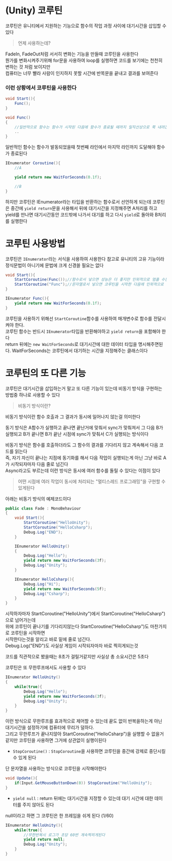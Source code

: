 # (Unity) 코루틴
코루틴은 유니티에서 지원하는 기능으로 함수의 작업 과정 사이에 대기시간을 삽입할 수 있다
> 언제 사용하는데?

FadeIn, FadeOut처럼 서서히 변화는 기능을 만들때 코루틴을 사용한다  
뭔가를 변화시켜주기위해 for문을 사용하여 loop를 실행하면 코드를 보기에는 천천히 변하는 것 처럼 보이지만  
컴퓨터는 너무 빨라 사람이 인지하지 못할 시간에 반목문을 끝내고 결과를 보여준다

### 이런 상황에서 코루틴을 사용한다


```cs
void Start(){
    Func();
}

void Func()
{
    //일반적으로 함수는 함수가 시작된 다음에 함수가 종료될 때까지 일직선상으로 쭉 내려간다
    ..
}
```
일반적인 함수는 함수가 발동되었을때 첫번째 라인에서 마지막 라인까지 도달해야 함수가 종료된다  

```cs
IEnumerator Coroutine(){
    //A

    yield return new WaitForSeconds(0.1f);

    //B
}
```
하지만 코루틴은 IEnumerator라는 타입을 반환하는 함수로서 선언하게 되는데 
코루틴은 중간에 `yield return`문을 사용해서 뒤에 대기시간을 지정해주면 
A처리를 하고 yield를 만나면 대기시간동안 코드밖에 나가서 대기를 하고 다시 `yield`로 돌아와 B처리를 실행한다 

# 코루틴 사용방법

코루틴은 `IEnumerator`라는 서식을 사용하여 사용한다 
참고로 유니티의 고유 기능이라 정식문법이 아니기에 문법에 크게 신경쓸 필요는 없다

```cs
void Start(){
    StartCoroutine(Func());//함수로서 넣으면 성능은 더 좋지만 인위적으로 멈출 수는 없다
    StartCoroutine("Func");//문자열로서 넣으면 코루틴을 시작한 다음에 인위적으로 멈출 수 있다
}

IEnumerator Func(){
    yield return new WaitForSeconds(0.1f);
}
```
코루틴을 사용하기 위해선 `StartCoroutine`함수를 사용하여 매개변수로 함수를 전달시켜야 한다.  
코루틴 함수는 반드시 `IEnumerator`타입을 반환해야하고 `yield return`을 포함해야 한다  
return 뒤에는 `new WaitForSeconds`로 대기시간에 대한 데이터 타입을 명시해주면된다.
WaitForSeconds는 코루틴에서 대기하는 시간을 지정해주는 클래스이다

# 코루틴의 또 다른 기능
코루틴은 대기시간을 삽입하는거 말고 또 다른 기능이 있는데 비동기 방식을 구현하는 방법중 하나로 사용할 수 있다
>비동기 방식이란?

비동기 방식이란 함수 호출과 그 결과가 동시에 일어나지 않는걸 의미한다  

동기 방식은 A함수가 실행하고 끝나면 끝난거에 맞춰서 sync가 맞춰져서 그 다음 B가 실행되고 B가 끝나면 B가 끝난 시점에 sync가 맞춰서 C가 실행되는 방식이다

비동기 방식은 함수를 호출하더라도 그 함수의 결과를 기다리지 않고 계속해서 다음 코드를 읽는다  
즉, 자기 자신이 끝나는 지점에 동기화를 해서 다음 작업이 실행되는게 아닌 그냥 바로 A가 시작되자마자 다음 줄로 넘긴다  
Async라고도 부르는데 이런 방식은 동시에 여러 함수를 돌릴 수 있다는 이점이 있다
> 어떤 시점에 여러 작업이 동시에 처리되는 "멀티스레드 프로그래밍"을 구현할 수 있게된다  


아래는 비동기 방식의 예제코드이다
```cs
public class Fade : MonoBehaviour
{
    void Start(){
        StartCoroutine("HelloUnity");
        StartCoroutine("HelloCsharp");
        Debug.Log("END");
    }

    IEnumerator HelloUnity()
    {
        Debug.Log("Hello");
        yield return new WaitForSeconds(3f);
        Debug.Log("Unity");
    }

    IEnumerator HelloCsharp(){
        Debug.Log("Hi");
        yield return new WaitForSeconds(5f);
        Debug.Log("Csharp");
    }
}
```
시작하자마자 StartCoroutine("HelloUnity")에서 StartCoroutine("HelloCsharp")으로 넘어가는데  
위에 코루틴이 끝나기를 기다리지않는다 StartCoroutine("HelloCsharp")도 마찬가지로 코루틴을 시작하면  
시작한다는것을 알리고 바로 밑에 줄로 넘긴다.  
Debug.Log("END")도 사실상 게임이 시작되자마자 바로 찍히게되는것

코드를 직관적으로 봤을때는 8초가 걸릴거같지만 사실상 총 소요시간은 5초다

코루틴은 또 무한루프에서도 사용할 수 있다
```cs
IEnumerator HelloUnity()
{
    while(true){
        Debug.Log("Hello");
        yield return new WaitForSeconds(3f);
        Debug.Log("Unity");
    }
}
```
이런 방식으로 무한루프를 효과적으로 제어할 수 있는데 끝도 없이 반복을하는게 아닌 대기시간을 설정하기에 컴퓨터에 무리가 덜하다.  
그리고 무한루프가 끝나지않아 StartCoroutine("HelloCsharp")을 실행할 수 없을거같지만 코루틴을 사용하면 그거에 상관없이 실행이된다

* `StopCoroutine()` : `StopCoroutine`을 사용하면 코루틴을 중간에 강제로 중단시킬 수 있게 된다  

단 문자열을 사용하는 방식으로 코루틴을 시작해야한다
```cs
void Update(){
    if(Input.GetMouseButtonDown(0)) StopCoroutine("HelloUnity");
}
```

* `yield null` : return 뒤에는 대기시간을 지정할 수 있는데 대기 시간에 대한 데이터를 주지 않아도 된다

null이라고 하면 그 코루틴은 한 프레임을 쉬게 된다 (1/60)
```cs
IEnumerator HelloUnity(){
    while(true){
        //무한반복시 로그가 초당 60번 계속찍히게된다
        yield return null;
        Debug.Log("Unity");
    }
}
```
